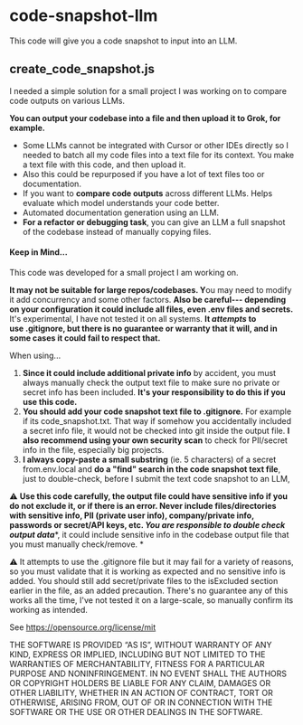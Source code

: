 # code-snapshot-llm
This code will give you a code snapshot to input into an LLM.

## create_code_snapshot.js

I needed a simple solution for a small project I was working on to compare code outputs on various LLMs. 

**You can output your codebase into a file and then upload it to Grok, for example.**

-   Some LLMs cannot be integrated with Cursor or other IDEs directly so I needed to batch all my code files into a text file for its context. You make a text file with this code, and then upload it.
-   Also this could be repurposed if you have a lot of text files too or documentation.
-   If you want to **compare code outputs** across different LLMs. Helps evaluate which model understands your code better.
-   Automated documentation generation using an LLM.
-   **For a refactor or debugging task**, you can give an LLM a full snapshot of the codebase instead of manually copying files.

#### **Keep in Mind...**

This code was developed for a small project I am working on.

**It may not be suitable for large repos/codebases. Y**ou may need to modify it add concurrency and some other factors. ️**Also be careful--- depending on your configuration it could include all files, even .env files and secrets.** It's experimental, I have not tested it on all systems. **It *attempts* to use .gitignore, but there is no guarantee or warranty that it will, and in some cases it could fail to respect that.**

When using...

1.  **Since it could include additional private info** by accident, you must always manually check the output text file to make sure no private or secret info has been included. **It's your responsibility to do this if you use this code.** 
2.  **You should add your code snapshot text file to .gitignore.** For example if its code_snapshot.txt. That way if somehow you accidentally included a secret info file, it would not be checked into git inside the output file. **I also recommend using your own security scan** to check for PII/secret info in the file, especially big projects.
3.  **I always copy-paste a small substring** (ie. 5 characters) of a secret from.env.local and **do a "find" search in the code snapshot text file**, just to double-check, before I submit the text code snapshot to an LLM,

⚠️ **Use this code carefully, the output file could have sensitive info if you do not exclude it, or if there is an error. Never include files/directories with sensitive info, PII (private user info), company/private info, passwords or secret/API keys, etc. *You are responsible to double check output data****, it could include sensitive info in the codebase output file that you must manually check/remove. *

⚠️ It attempts to use the .gitignore file but it may fail for a variety of reasons, so you must validate that it is working as expected and no sensitive info is added. You should still add secret/private files to the isExcluded section earlier in the file, as an added precaution. There's no guarantee any of this works all the time, I've not tested it on a large-scale, so manually confirm its working as intended.

See https://opensource.org/license/mit

THE SOFTWARE IS PROVIDED “AS IS”, WITHOUT WARRANTY OF ANY KIND, EXPRESS OR IMPLIED, INCLUDING BUT NOT LIMITED TO THE WARRANTIES OF MERCHANTABILITY, FITNESS FOR A PARTICULAR PURPOSE AND NONINFRINGEMENT. IN NO EVENT SHALL THE AUTHORS OR COPYRIGHT HOLDERS BE LIABLE FOR ANY CLAIM, DAMAGES OR OTHER LIABILITY, WHETHER IN AN ACTION OF CONTRACT, TORT OR OTHERWISE, ARISING FROM, OUT OF OR IN CONNECTION WITH THE SOFTWARE OR THE USE OR OTHER DEALINGS IN THE SOFTWARE.